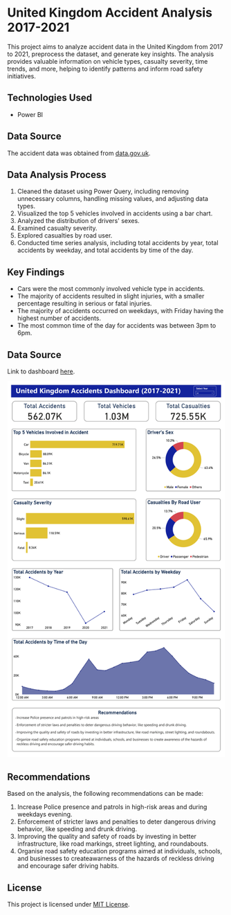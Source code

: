 # United Kingdom Accident Analysis 2017-2021

This project aims to analyze accident data in the United Kingdom from 2017 to 2021, preprocess the dataset, and generate key insights. The analysis provides valuable information on vehicle types, casualty severity, time trends, and more, helping to identify patterns and inform road safety initiatives.


## Technologies Used

- Power BI

## Data Source

The accident data was obtained from [data.gov.uk](https://www.data.gov.uk/dataset/cb7ae6f0-4be6-4935-9277-47e5ce24a11f/road-safety-data).

## Data Analysis Process

1. Cleaned the dataset using Power Query, including removing unnecessary columns, handling missing values, and adjusting data types.
2. Visualized the top 5 vehicles involved in accidents using a bar chart.
3. Analyzed the distribution of drivers' sexes.
4. Examined casualty severity.
5. Explored casualties by road user.
6. Conducted time series analysis, including total accidents by year, total accidents by weekday, and total accidents by time of the day.

## Key Findings

- Cars were the most commonly involved vehicle type in accidents.
- The majority of accidents resulted in slight injuries, with a smaller percentage resulting in serious or fatal injuries.
- The majority of accidents occurred on weekdays, with Friday having the highest number of accidents.
- The most common time of the day for accidents was between 3pm to 6pm.

## Data Source

Link to dashboard [here](https://app.powerbi.com/view?r=eyJrIjoiOGYyYWUyYTMtODAxNC00MGQ4LTlhYWUtMjQ1Nzc4NWRlNDI1IiwidCI6IjdlMWQwY2JlLTA0YjgtNDBmYS04MGVjLWU4ZTYyYmYzNzNiZCJ9).

![Dashboard Screenshot](dashboard.jpg)

## Recommendations

Based on the analysis, the following recommendations can be made:

1. Increase Police presence and patrols in high-risk areas and during weekdays evening.
2. Enforcement of stricter laws and penalties to deter dangerous driving behavior, like speeding and drunk driving.
3. Improving the quality and safety of roads by investing in better infrastructure, like road markings, street lighting, and roundabouts.
4. Organise road safety education programs aimed at individuals, schools, and businesses to createawarness of the hazards of reckless driving and encourage safer driving habits.

## License

This project is licensed under [MIT License](LICENSE).
